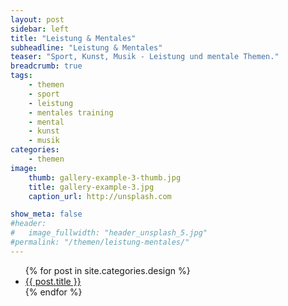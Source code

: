 ```yaml
---
layout: post
sidebar: left
title: "Leistung & Mentales"
subheadline: "Leistung & Mentales"
teaser: "Sport, Kunst, Musik - Leistung und mentale Themen."
breadcrumb: true
tags:
    - themen
    - sport
    - leistung
    - mentales training
    - mental
    - kunst
    - musik
categories:
    - themen
image:
    thumb: gallery-example-3-thumb.jpg
    title: gallery-example-3.jpg
    caption_url: http://unsplash.com

show_meta: false
#header:
#   image_fullwidth: "header_unsplash_5.jpg"
#permalink: "/themen/leistung-mentales/"
---
```

<ul>
    {% for post in site.categories.design %}
    <li><a href="{{ site.url }}{{ site.baseurl }}{{ post.url }}">{{ post.title }}</a></li>
    {% endfor %}
</ul>
